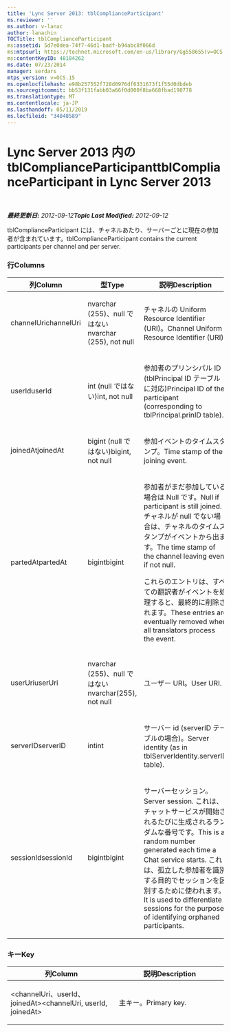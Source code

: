 ```yaml
---
title: 'Lync Server 2013: tblComplianceParticipant'
ms.reviewer: ''
ms.author: v-lanac
author: lanachin
TOCTitle: tblComplianceParticipant
ms:assetid: 5d7e0dea-74f7-46d1-badf-b94abc8f066d
ms:mtpsurl: https://technet.microsoft.com/en-us/library/Gg558655(v=OCS.15)
ms:contentKeyID: 48184262
ms.date: 07/23/2014
manager: serdars
mtps_version: v=OCS.15
ms.openlocfilehash: e98b257552f728d0976df6331673f1f55d0dbdeb
ms.sourcegitcommit: bb53f131fabb03a66f0d000f8ba668fbad190778
ms.translationtype: MT
ms.contentlocale: ja-JP
ms.lasthandoff: 05/11/2019
ms.locfileid: "34848589"
---
```

<div data-xmlns="http://www.w3.org/1999/xhtml">

<div class="topic" data-xmlns="http://www.w3.org/1999/xhtml" data-msxsl="urn:schemas-microsoft-com:xslt" data-cs="http://msdn.microsoft.com/en-us/">

<div data-asp="http://msdn2.microsoft.com/asp">

# <a name="tblcomplianceparticipant-in-lync-server-2013"></a><span data-ttu-id="45149-102">Lync Server 2013 内の tblComplianceParticipant</span><span class="sxs-lookup"><span data-stu-id="45149-102">tblComplianceParticipant in Lync Server 2013</span></span>

</div>

<div id="mainSection">

<div id="mainBody">

<span> </span>

<span data-ttu-id="45149-103">_**最終更新日:** 2012-09-12_</span><span class="sxs-lookup"><span data-stu-id="45149-103">_**Topic Last Modified:** 2012-09-12_</span></span>

<span data-ttu-id="45149-104">tblComplianceParticipant には、チャネルあたり、サーバーごとに現在の参加者が含まれています。</span><span class="sxs-lookup"><span data-stu-id="45149-104">tblComplianceParticipant contains the current participants per channel and per server.</span></span>

### <a name="columns"></a><span data-ttu-id="45149-105">行</span><span class="sxs-lookup"><span data-stu-id="45149-105">Columns</span></span>

<table>
<colgroup>
<col style="width: 33%" />
<col style="width: 33%" />
<col style="width: 33%" />
</colgroup>
<thead>
<tr class="header">
<th><span data-ttu-id="45149-106">列</span><span class="sxs-lookup"><span data-stu-id="45149-106">Column</span></span></th>
<th><span data-ttu-id="45149-107">型</span><span class="sxs-lookup"><span data-stu-id="45149-107">Type</span></span></th>
<th><span data-ttu-id="45149-108">説明</span><span class="sxs-lookup"><span data-stu-id="45149-108">Description</span></span></th>
</tr>
</thead>
<tbody>
<tr class="odd">
<td><p><span data-ttu-id="45149-109">channelUri</span><span class="sxs-lookup"><span data-stu-id="45149-109">channelUri</span></span></p></td>
<td><p><span data-ttu-id="45149-110">nvarchar (255)、null ではない</span><span class="sxs-lookup"><span data-stu-id="45149-110">nvarchar (255), not null</span></span></p></td>
<td><p><span data-ttu-id="45149-111">チャネルの Uniform Resource Identifier (URI)。</span><span class="sxs-lookup"><span data-stu-id="45149-111">Channel Uniform Resource Identifier (URI).</span></span></p></td>
</tr>
<tr class="even">
<td><p><span data-ttu-id="45149-112">userId</span><span class="sxs-lookup"><span data-stu-id="45149-112">userId</span></span></p></td>
<td><p><span data-ttu-id="45149-113">int (null ではない)</span><span class="sxs-lookup"><span data-stu-id="45149-113">int, not null</span></span></p></td>
<td><p><span data-ttu-id="45149-114">参加者のプリンシパル ID (tblPrincipal ID テーブルに対応)</span><span class="sxs-lookup"><span data-stu-id="45149-114">Principal ID of the participant (corresponding to tblPrincipal.prinID table).</span></span></p></td>
</tr>
<tr class="odd">
<td><p><span data-ttu-id="45149-115">joinedAt</span><span class="sxs-lookup"><span data-stu-id="45149-115">joinedAt</span></span></p></td>
<td><p><span data-ttu-id="45149-116">bigint (null ではない)</span><span class="sxs-lookup"><span data-stu-id="45149-116">bigint, not null</span></span></p></td>
<td><p><span data-ttu-id="45149-117">参加イベントのタイムスタンプ。</span><span class="sxs-lookup"><span data-stu-id="45149-117">Time stamp of the joining event.</span></span></p></td>
</tr>
<tr class="even">
<td><p><span data-ttu-id="45149-118">partedAt</span><span class="sxs-lookup"><span data-stu-id="45149-118">partedAt</span></span></p></td>
<td><p><span data-ttu-id="45149-119">bigint</span><span class="sxs-lookup"><span data-stu-id="45149-119">bigint</span></span></p></td>
<td><p><span data-ttu-id="45149-120">参加者がまだ参加している場合は Null です。</span><span class="sxs-lookup"><span data-stu-id="45149-120">Null if participant is still joined.</span></span> <span data-ttu-id="45149-121">チャネルが null でない場合は、チャネルのタイムスタンプがイベントから出ます。</span><span class="sxs-lookup"><span data-stu-id="45149-121">The time stamp of the channel leaving event if not null.</span></span></p>
<p><span data-ttu-id="45149-122">これらのエントリは、すべての翻訳者がイベントを処理すると、最終的に削除されます。</span><span class="sxs-lookup"><span data-stu-id="45149-122">These entries are eventually removed when all translators process the event.</span></span></p></td>
</tr>
<tr class="odd">
<td><p><span data-ttu-id="45149-123">userUri</span><span class="sxs-lookup"><span data-stu-id="45149-123">userUri</span></span></p></td>
<td><p><span data-ttu-id="45149-124">nvarchar (255)、null ではない</span><span class="sxs-lookup"><span data-stu-id="45149-124">nvarchar(255), not null</span></span></p></td>
<td><p><span data-ttu-id="45149-125">ユーザー URI。</span><span class="sxs-lookup"><span data-stu-id="45149-125">User URI.</span></span></p></td>
</tr>
<tr class="even">
<td><p><span data-ttu-id="45149-126">serverID</span><span class="sxs-lookup"><span data-stu-id="45149-126">serverID</span></span></p></td>
<td><p><span data-ttu-id="45149-127">int</span><span class="sxs-lookup"><span data-stu-id="45149-127">int</span></span></p></td>
<td><p><span data-ttu-id="45149-128">サーバー id (serverID テーブルの場合)。</span><span class="sxs-lookup"><span data-stu-id="45149-128">Server identity (as in tblServerIdentity.serverID table).</span></span></p></td>
</tr>
<tr class="odd">
<td><p><span data-ttu-id="45149-129">sessionId</span><span class="sxs-lookup"><span data-stu-id="45149-129">sessionId</span></span></p></td>
<td><p><span data-ttu-id="45149-130">bigint</span><span class="sxs-lookup"><span data-stu-id="45149-130">bigint</span></span></p></td>
<td><p><span data-ttu-id="45149-131">サーバーセッション。</span><span class="sxs-lookup"><span data-stu-id="45149-131">Server session.</span></span> <span data-ttu-id="45149-132">これは、チャットサービスが開始されるたびに生成されるランダムな番号です。</span><span class="sxs-lookup"><span data-stu-id="45149-132">This is a random number generated each time a Chat service starts.</span></span> <span data-ttu-id="45149-133">これは、孤立した参加者を識別する目的でセッションを区別するために使われます。</span><span class="sxs-lookup"><span data-stu-id="45149-133">It is used to differentiate sessions for the purpose of identifying orphaned participants.</span></span></p></td>
</tr>
</tbody>
</table>


### <a name="key"></a><span data-ttu-id="45149-134">キー</span><span class="sxs-lookup"><span data-stu-id="45149-134">Key</span></span>

<table>
<colgroup>
<col style="width: 50%" />
<col style="width: 50%" />
</colgroup>
<thead>
<tr class="header">
<th><span data-ttu-id="45149-135">列</span><span class="sxs-lookup"><span data-stu-id="45149-135">Column</span></span></th>
<th><span data-ttu-id="45149-136">説明</span><span class="sxs-lookup"><span data-stu-id="45149-136">Description</span></span></th>
</tr>
</thead>
<tbody>
<tr class="odd">
<td><p><span data-ttu-id="45149-137">&lt;channelUri、userId、joinedAt&gt;</span><span class="sxs-lookup"><span data-stu-id="45149-137">&lt;channelUri, userId, joinedAt&gt;</span></span></p></td>
<td><p><span data-ttu-id="45149-138">主キー。</span><span class="sxs-lookup"><span data-stu-id="45149-138">Primary key.</span></span></p></td>
</tr>
</tbody>
</table>


</div>

<span> </span>

</div>

</div>

</div>

